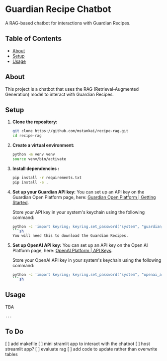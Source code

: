 # Guardian Recipe Chatbot

A RAG-based chatbot for interactions with Guardian Recipes.

## Table of Contents

- [About](#about)
- [Setup](#setup)
- [Usage](#usage)

## About

This project is a chatbot that uses the RAG (Retrieval-Augmented Generation) model to interact with Guardian Recipes.

## Setup

1. **Clone the repository:**
    ```sh
    git clone https://github.com/mstankai/recipe-rag.git
    cd recipe-rag
    ```

1. **Create a virtual environment:**
    ```sh
    python -m venv venv
    source venv/bin/activate
    ```

1. **Install dependencies :**
    ```sh
    pip install -r requirements.txt
    pip install -e .

    ```

1. **Set up your Guardian API key:**
    You can set up an API key on the Guardian Open Platform page, here: [Guardian Open Platform | Getting Started](https://open-platform.theguardian.com/access/).

    Store your API key in your system's keychain using the following command:
    ```sh
    python -c 'import keyring; keyring.set_password("system", "guardian_api_key", "<your-api-key>")'
    ```sh
    You will need this to download the Guardian Recipes.


1. **Set up OpenAI API key:**
    You can set up an API key on the Open AI Platform page, here: [OpenAI Platform | API Keys](https://platform.openai.com/api-keys).

    Store your OpenAI API key in your system's keychain using the following command:
    ```sh
    python -c 'import keyring; keyring.set_password("system", "openai_api_key", "<your-api-key>")'
    ```sh


## Usage

TBA
```sh
...
```

## To Do
[ ] add makefile
[ ] mini stramlit app to interact with the chatbot
[ ] host streamlit app? 
[ ] evaluate rag
[ ] add code to update rather than overwrite tables
